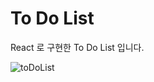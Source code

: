 # To Do List

React 로 구현한 To Do List 입니다.

![toDoList](https://github.com/NanoKim/TIL/assets/151509995/6fed25a7-4984-4086-aa69-5f20147a57f8)
